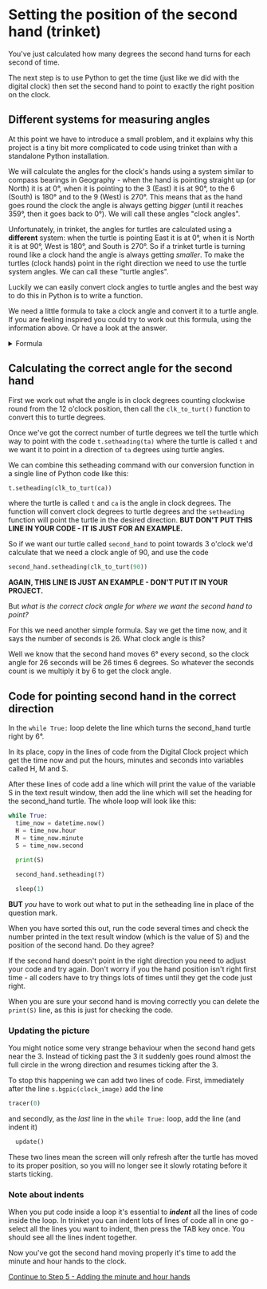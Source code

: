 # Setting the position of the second hand (trinket)

You've just calculated how many degrees the second hand turns for each second of time.

The next step is to use Python to get the time (just like we did with the digital clock) then set the second hand to point to exactly the right position on the clock.

## Different systems for measuring angles

At this point we have to introduce a small problem, and it explains why this project is a tiny bit more complicated to code using trinket than with a standalone Python installation.

We will calculate the angles for the clock's hands using a system similar to compass bearings in Geography - when the hand is pointing straight up (or North) it is at 0°, when it is pointing to the 3 (East) it is at 90°, to the 6 (South) is 180° and to the 9 (West) is 270°. This means that as the hand goes round the clock the angle is always getting *bigger* (until it reaches 359°, then it goes back to 0°). We will call these angles "clock angles".

Unfortunately, in trinket, the angles for turtles are calculated using a **different** system: when the turtle is pointing East it is at 0°, when it is North it is at 90°, West is 180°, and South is 270°. So if a trinket turtle is turning round like a clock hand the angle is always getting *smaller*. To make the turtles (clock hands) point in the right direction we need to use the turtle system angles. We can call these "turtle angles".

Luckily we can easily convert clock angles to turtle angles and the best way to do this in Python is to write a function.

We need a little formula to take a clock angle and convert it to a turtle angle. If you are feeling inspired you could try to work out this formula, using the information above. Or have a look at the answer.

<details><summary>Formula</summary>

The formula for taking a clock angle and converting it to a turtle angle is

```python
turtle_angle = 90 - clock_angle
```

Notice that this formula will sometimes give a negative answer. That's ok, because Python turtles don't mind if they are asked to point in a negative direction. A negative angle means you start at zero and go the opposite direction to normal. If you start at 0° and turn forwards by 90°, you can see that is exactly the same as starting at 0° and going in the opposite direction to -270°.

We can put this formula into a Python function like this:

```python
def clk_to_turt(ang):
    return 90 - ang
```

This function should be put into your code just *before* the ```while True:``` loop. (By the way, the name of the function should really be ```clock_angle_to_turtle_angle()``` but that's a lot of typing, so I just shortened it to ```clk_to_turt()```!)

When we *call* this function we put a number of degrees inside the brackets - this will be the clock angle. The function then sends back the angle converted to a turtle angle.

</details>

## Calculating the correct angle for the second hand

First we work out what the angle is in clock degrees counting clockwise round from the 12 o'clock position, then call the ```clk_to_turt()``` function to convert this to turtle degrees.

Once we've got the correct number of turtle degrees we tell the turtle which way to point with the code ```t.setheading(ta)``` where the turtle is called ```t``` and we want it to point in a direction of ```ta``` degrees using turtle angles.

We can combine this setheading command with our conversion function in a single line of Python code like this:

```python
t.setheading(clk_to_turt(ca))
```

where the turtle is called ```t``` and ```ca``` is the angle in clock degrees. The function will convert clock degrees to turtle degrees and the ```setheading``` function will point the turtle in the desired direction. **BUT DON'T PUT THIS LINE IN YOUR CODE - IT IS JUST FOR AN EXAMPLE.**

So if we want our turtle called ```second_hand``` to point towards 3 o'clock we'd calculate that we need a clock angle of 90, and use the code

```python
second_hand.setheading(clk_to_turt(90))
```

**AGAIN, THIS LINE IS JUST AN EXAMPLE - DON'T PUT IT IN YOUR PROJECT.**

But *what is the correct clock angle for where we want the second hand to point?*

For this we need another simple formula. Say we get the time now, and it says the number of seconds is 26. What clock angle is this?

Well we know that the second hand moves 6° every second, so the clock angle for 26 seconds will be 26 times 6 degrees. So whatever the seconds count is we multiply it by 6 to get the clock angle.

## Code for pointing second hand in the correct direction

In the ```while True:``` loop delete the line which turns the second_hand turtle right by 6°.

In its place, copy in the lines of code from the Digital Clock project which get the time now and put the hours, minutes and seconds into variables called H, M and S.

After these lines of code add a line which will print the value of the variable S in the text result window, then add the line which will set the heading for the second_hand turtle. The whole loop will look like this:

```python
while True:
  time_now = datetime.now()
  H = time_now.hour
  M = time_now.minute
  S = time_now.second

  print(S)
  
  second_hand.setheading(?)

  sleep(1)
```

**BUT** *you* have to work out what to put in the setheading line in place of the question mark.

When you have sorted this out, run the code several times and check the number printed in the text result window (which is the value of S) and the position of the second hand. Do they agree?

If the second hand doesn't point in the right direction you need to adjust your code and try again. Don't worry if you the hand position isn't right first time - all coders have to try things lots of times until they get the code just right.

When you are sure your second hand is moving correctly you can delete the ```print(S)``` line, as this is just for checking the code.

### Updating the picture

You might notice some very strange behaviour when the second hand gets near the 3. Instead of ticking past the 3 it suddenly goes round almost the full circle in the wrong direction and resumes ticking after the 3.

To stop this happening we can add two lines of code. First, immediately after the line ```s.bgpic(clock_image)``` add the line

```python
tracer(0)
```

and secondly, as the *last* line in the ```while True:``` loop, add the line (and indent it)

```python
  update()
```

These two lines mean the screen will only refresh after the turtle has moved to its proper position, so you will no longer see it slowly rotating before it starts ticking.

### Note about indents

When you put code inside a loop it's essential to **_indent_** all the lines of code inside the loop. In trinket you can indent lots of lines of code all in one go - select all the lines you want to indent, then press the TAB key once. You should see all the lines indent together.

Now you've got the second hand moving properly it's time to add the minute and hour hands to the clock.

[Continue to Step 5 - Adding the minute and hour hands](../Step5-Adding-minute-and-hour-hands/README_trinket.md)
